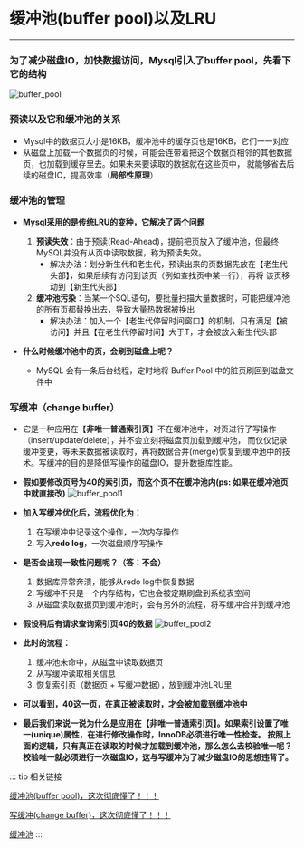# 缓冲池(buffer pool)以及LRU
---

### 为了减少磁盘IO，加快数据访问，Mysql引入了buffer pool，先看下它的结构
![buffer_pool](http://motor.rcer666.cn/program/mysql/buffer_pool.png)

### 预读以及它和缓冲池的关系
* Mysql中的数据页大小是16KB，缓冲池中的缓存页也是16KB，它们一一对应
* 从磁盘上加载一个数据页的时候，可能会连带着把这个数据页相邻的其他数据页，也加载到缓存里去。如果未来要读取的数据就在这些页中，
就能够省去后续的磁盘IO，提高效率（**局部性原理**）

### 缓冲池的管理
* **Mysql采用的是传统LRU的变种，它解决了两个问题**
  1. **预读失效**：由于预读(Read-Ahead)，提前把页放入了缓冲池，但最终MySQL并没有从页中读取数据，称为预读失效。
      * 解决办法：划分新生代和老生代，预读出来的页数据先放在【老生代头部】，如果后续有访问到该页（例如查找页中某一行），再将
        该页移动到【新生代头部】
  2. **缓冲池污染**：当某一个SQL语句，要批量扫描大量数据时，可能把缓冲池的所有页都替换出去，导致大量热数据被换出
      * 解决办法：加入一个【老生代停留时间窗口】的机制，只有满足【被访问】并且【在老生代停留时间】大于T，才会被放入新生代头部

* **什么时候缓冲池中的页，会刷到磁盘上呢？**
  * MySQL 会有一条后台线程，定时地将 Buffer Pool 中的脏页刷回到磁盘文件中
      
### 写缓冲（change buffer）
* 它是一种应用在【**非唯一普通索引页**】不在缓冲池中，对页进行了写操作（insert/update/delete），并不会立刻将磁盘页加载到缓冲池，
而仅仅记录缓冲变更，等未来数据被读取时，再将数据合并(merge)恢复到缓冲池中的技术。写缓冲的目的是降低写操作的磁盘IO，提升数据库性能。

* **假如要修改页号为40的索引页，而这个页不在缓冲池内(ps: 如果在缓冲池页中就直接改)**
![buffer_pool1](http://motor.rcer666.cn/program/mysql/buffer_pool1.png)

* **加入写缓冲优化后，流程优化为：**
  1. 在写缓冲中记录这个操作，一次内存操作
  2. 写入**redo log**，一次磁盘顺序写操作
  
* **是否会出现一致性问题呢？（答：不会）**
  1. 数据库异常奔溃，能够从redo log中恢复数据
  2. 写缓冲不只是一个内存结构，它也会被定期刷盘到系统表空间
  3. 从磁盘读取数据页到缓冲池时，会有另外的流程，将写缓冲合并到缓冲池
   
* **假设稍后有请求查询索引页40的数据**
![buffer_pool2](http://motor.rcer666.cn/program/mysql/buffer_pool2.png)

* **此时的流程：**
  1. 缓冲池未命中，从磁盘中读取数据页
  2. 从写缓冲读取相关信息
  3. 恢复索引页（数据页 + 写缓冲数据），放到缓冲池LRU里
  
* **可以看到，40这一页，在真正被读取时，才会被加载到缓冲池中**

* **最后我们来说一说为什么是应用在【<b>非唯一普通索引页</b>】。如果索引设置了唯一(unique)属性，在进行修改操作时，InnoDB必须进行唯一性检查。
    按照上面的逻辑，只有真正在读取的时候才加载到缓冲池，那么怎么去校验唯一呢？校验唯一就必须进行一次磁盘IO，这与写缓冲为了减少磁盘IO的思想违背了。**

::: tip 相关链接

[缓冲池(buffer pool)，这次彻底懂了！！！](https://juejin.cn/post/6844903874172551181)

[写缓冲(change buffer)，这次彻底懂了！！！](https://juejin.cn/post/6844903875271475213)

[缓冲池](https://github.com/asdbex1078/MySQL/blob/master/mysql-storage-engines/innodb/1.2.0.InnoDB%E5%86%85%E5%AD%98%E7%BB%93%E6%9E%84%E2%80%94%E2%80%94%E7%BC%93%E5%86%B2%E6%B1%A0.md)
:::